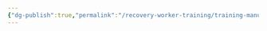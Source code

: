 ```yaml
---
{"dg-publish":true,"permalink":"/recovery-worker-training/training-manual/therapy-modalities-english/"}
---
```


